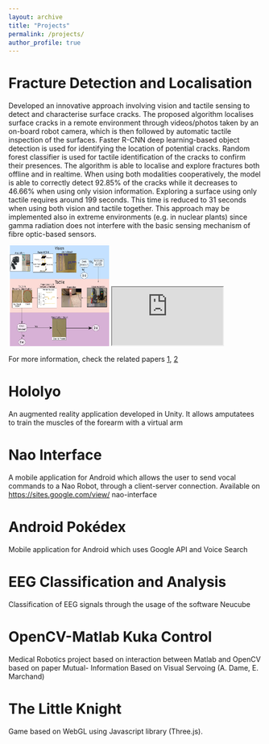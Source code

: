 ```yaml
---
layout: archive
title: "Projects"
permalink: /projects/
author_profile: true
---
```




Fracture Detection and Localisation
======
Developed an innovative approach involving vision and tactile sensing to detect and characterise surface cracks. 
The proposed algorithm localises surface cracks in a remote environment through videos/photos taken by an on-board robot camera, which is then followed by automatic tactile inspection of the surfaces. 
Faster R-CNN deep learning-based object detection is used for identifying the location of potential cracks. 
Random forest classifier is used for tactile identification of the cracks to confirm their presences. 
The algorithm is able to localise and explore fractures both offline and in realtime.
When using both modalities cooperatively, the model is able to correctly detect 92.85% of the cracks while it decreases to 46.66% when using only vision information. 
Exploring a surface using only tactile requires around 199 seconds. This time is reduced to 31 seconds when using both vision and tactile together. 
This approach may be implemented also in extreme environments (e.g. in nuclear plants) since gamma radiation does not interfere with the basic sensing mechanism of fibre optic-based sensors.



<img src="https://github.com/francescapalermo/francescapalermo.github.io/blob/master/_projects/multi_modal_algorithm_horizontal_complete.jpg?raw=true" width="200" height="200"/>

<iframe width="220" height="115"
src="https://www.youtube.com/embed/UEqlDOTNtKc">
</iframe>

For more information, check the related papers [1](https://www.frontiersin.org/articles/10.3389/frobt.2020.513004/full), [2](https://ieeexplore.ieee.org/abstract/document/9196936)

Hololyo
======
An augmented reality application developed in Unity. It allows amputatees to train the
muscles of the forearm with a virtual arm


Nao Interface
======
A mobile application for Android which allows the user to send vocal commands to a
Nao Robot, through a client-server connection. Available on https://sites.google.com/view/
nao-interface

Android Pokédex
======
Mobile application for Android which uses Google API and Voice Search


EEG Classification and Analysis
======
Classification of EEG signals through the usage of the software Neucube


OpenCV-Matlab Kuka Control
======
Medical Robotics project based on interaction between Matlab and OpenCV based on paper Mutual-
Information Based on Visual Servoing (A. Dame, E. Marchand)

The Little Knight
======
Game based on WebGL using Javascript library (Three.js).